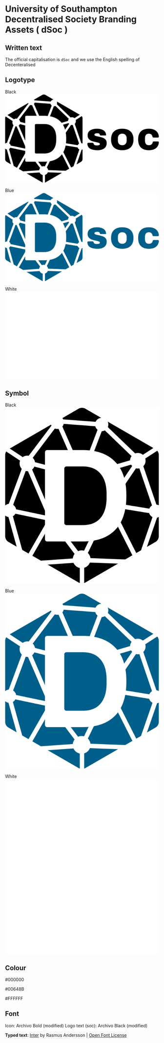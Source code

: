 
# University of Southampton Decentralised Society Branding Assets ( dSoc )

## Written text

The official capitalisation is `dSoc` and we use the English spelling of Decenteralised

## Logotype

Black
![Black](/logos/PNG/soton-dSoc-full-black.png)

Blue
![Blue](/logos/PNG/soton-dSoc-full-blue.png)

White
![White](/logos/PNG/soton-dSoc-full-white.png)

## Symbol

Black
![Black](/logos/PNG/soton-dSoc-icon-black.png)

Blue
![Blue](/logos/PNG/soton-dSoc-icon-blue.png)

White
![White](/logos/PNG/soton-dSoc-icon-white.png)


## Colour

#000000

#00648B

#FFFFFF

## Font

Icon: Archivo Bold (modified)
Logo text (soc): Archivo Black (modified)

**Typed text**: [Inter](https://github.com/rsms/inter/) by Rasmus Andersson | [Open Font License](https://scripts.sil.org/cms/scripts/page.php?site_id=nrsi&id=OFL)

